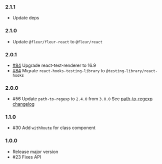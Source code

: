### 2.1.1

- Update deps

### 2.1.0

- Update `@fleur/fleur-react` to `@fleur/react`

### 2.0.1

- [#84](https://github.com/ra-gg/fleur/pull/84) Upgrade react-test-renderer to 16.9
- [#84](https://github.com/ra-gg/fleur/pull/84) Migrate `react-hooks-testing-library` to `@testing-library/react-hooks`

### 2.0.0

- #56 Update `path-to-regexp` to `2.4.0` from `3.0.0`
  See [path-to-regexp changelog](https://github.com/pillarjs/path-to-regexp/blob/master/History.md#300--2019-01-13)

### 1.1.0

- #30 Add `withRoute` for class component

### 1.0.0

- Release major version
- #23 Fixes API

